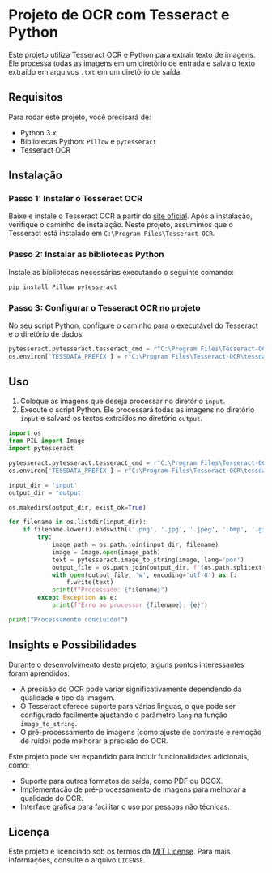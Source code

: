 # Projeto de OCR com Tesseract e Python

Este projeto utiliza Tesseract OCR e Python para extrair texto de imagens. Ele processa todas as imagens em um diretório de entrada e salva o texto extraído em arquivos `.txt` em um diretório de saída.

## Requisitos

Para rodar este projeto, você precisará de:

- Python 3.x
- Bibliotecas Python: `Pillow` e `pytesseract`
- Tesseract OCR

## Instalação

### Passo 1: Instalar o Tesseract OCR

Baixe e instale o Tesseract OCR a partir do [site oficial](https://github.com/tesseract-ocr/tesseract). Após a instalação, verifique o caminho de instalação. Neste projeto, assumimos que o Tesseract está instalado em `C:\Program Files\Tesseract-OCR`.

### Passo 2: Instalar as bibliotecas Python

Instale as bibliotecas necessárias executando o seguinte comando:

```bash
pip install Pillow pytesseract
```

### Passo 3: Configurar o Tesseract OCR no projeto

No seu script Python, configure o caminho para o executável do Tesseract e o diretório de dados:

```python
pytesseract.pytesseract.tesseract_cmd = r"C:\Program Files\Tesseract-OCR\tesseract.exe"
os.environ['TESSDATA_PREFIX'] = r"C:\Program Files\Tesseract-OCR\tessdata"
```

## Uso

1. Coloque as imagens que deseja processar no diretório `input`.
2. Execute o script Python. Ele processará todas as imagens no diretório `input` e salvará os textos extraídos no diretório `output`.

```python
import os
from PIL import Image
import pytesseract

pytesseract.pytesseract.tesseract_cmd = r"C:\Program Files\Tesseract-OCR\tesseract.exe"
os.environ['TESSDATA_PREFIX'] = r"C:\Program Files\Tesseract-OCR\tessdata"

input_dir = 'input'
output_dir = 'output'

os.makedirs(output_dir, exist_ok=True)

for filename in os.listdir(input_dir):
    if filename.lower().endswith(('.png', '.jpg', '.jpeg', '.bmp', '.gif')):
        try:
            image_path = os.path.join(input_dir, filename)
            image = Image.open(image_path)
            text = pytesseract.image_to_string(image, lang='por')
            output_file = os.path.join(output_dir, f'{os.path.splitext(filename)[0]}.txt')
            with open(output_file, 'w', encoding='utf-8') as f:
                f.write(text)
            print(f"Processado: {filename}")
        except Exception as e:
            print(f"Erro ao processar {filename}: {e}")

print("Processamento concluído!")
```

## Insights e Possibilidades

Durante o desenvolvimento deste projeto, alguns pontos interessantes foram aprendidos:

- A precisão do OCR pode variar significativamente dependendo da qualidade e tipo da imagem.
- O Tesseract oferece suporte para várias línguas, o que pode ser configurado facilmente ajustando o parâmetro `lang` na função `image_to_string`.
- O pré-processamento de imagens (como ajuste de contraste e remoção de ruído) pode melhorar a precisão do OCR.

Este projeto pode ser expandido para incluir funcionalidades adicionais, como:

- Suporte para outros formatos de saída, como PDF ou DOCX.
- Implementação de pré-processamento de imagens para melhorar a qualidade do OCR.
- Interface gráfica para facilitar o uso por pessoas não técnicas.

## Licença

Este projeto é licenciado sob os termos da [MIT License](#). Para mais informações, consulte o arquivo `LICENSE`.
```
